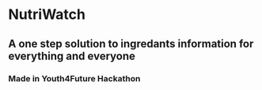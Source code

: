 # NutriWatch
## A one step solution to ingredants information for everything and everyone 
### Made in Youth4Future Hackathon
